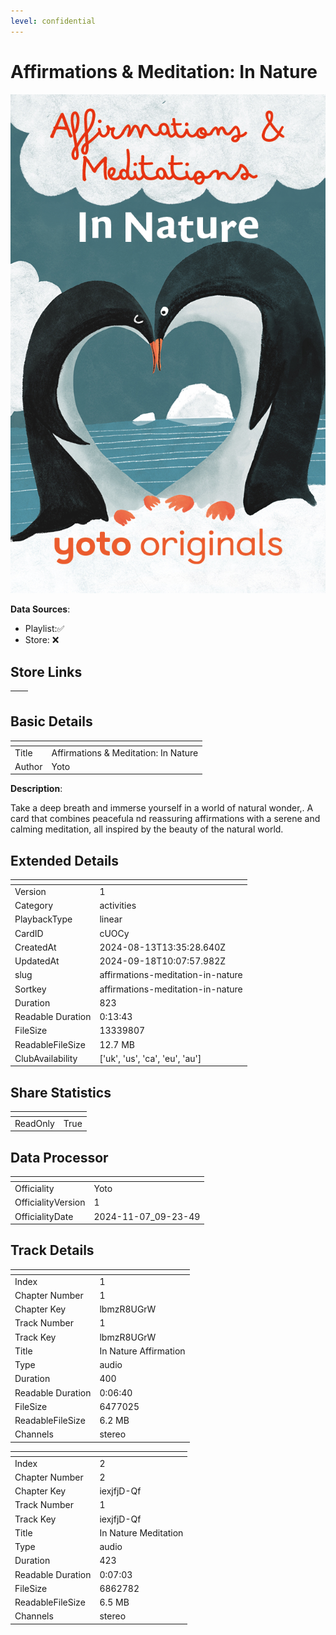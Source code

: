 ```yaml
---
level: confidential
---
```

# Affirmations & Meditation: In Nature

![card_[cUOCy].png](../../img/cards/card_[cUOCy].png)

**Data Sources**: 

- Playlist:✅
- Store: ❌


## Store Links

| <!-- --> | <!-- --> |
| - | - |


## Basic Details

| <!-- --> | <!-- --> |
| - | - |
| Title | Affirmations & Meditation: In Nature |
| Author | Yoto |

**Description**:

Take a deep breath and immerse yourself in a world of natural wonder,. A card that combines peacefula nd reassuring affirmations with a serene and calming meditation, all inspired by the beauty of the natural world.


## Extended Details

| <!-- --> | <!-- --> |
| - | - |
| Version | 1 |
| Category | activities |
| PlaybackType | linear |
| CardID | cUOCy |
| CreatedAt | 2024-08-13T13:35:28.640Z |
| UpdatedAt | 2024-09-18T10:07:57.982Z |
| slug | affirmations-meditation-in-nature |
| Sortkey | affirmations-meditation-in-nature |
| Duration | 823 |
| Readable Duration | 0:13:43 |
| FileSize | 13339807 |
| ReadableFileSize | 12.7 MB |
| ClubAvailability | ['uk', 'us', 'ca', 'eu', 'au'] |


## Share Statistics

| <!-- --> | <!-- --> |
| - | - |
| ReadOnly | True |


## Data Processor

| <!-- --> | <!-- --> |
| - | - |
| Officiality | Yoto
| OfficialityVersion | 1
| OfficialityDate | 2024-11-07_09-23-49


## Track Details

| <!-- --> | <!-- --> |
| - | - |
| Index | 1 |
| Chapter Number | 1 |
| Chapter Key | lbmzR8UGrW |
| Track Number | 1 |
| Track Key | lbmzR8UGrW |
| Title | In Nature Affirmation |
| Type | audio |
| Duration | 400 |
| Readable Duration | 0:06:40 |
| FileSize | 6477025 |
| ReadableFileSize | 6.2 MB |
| Channels | stereo |

| <!-- --> | <!-- --> |
| - | - |
| Index | 2 |
| Chapter Number | 2 |
| Chapter Key | iexjfjD-Qf |
| Track Number | 1 |
| Track Key | iexjfjD-Qf |
| Title | In Nature Meditation |
| Type | audio |
| Duration | 423 |
| Readable Duration | 0:07:03 |
| FileSize | 6862782 |
| ReadableFileSize | 6.5 MB |
| Channels | stereo |


